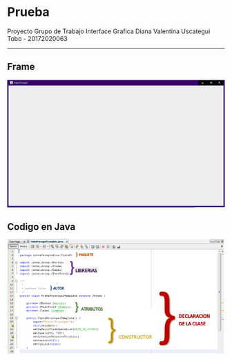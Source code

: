 # Prueba
Proyecto Grupo de Trabajo Interface Grafica 
Diana Valentina Uscategui Tobo - 20172020063

-------------------------------------------------------
## Frame 

![Framedelaactividad](https://github.com/valentinatobo/InterfazGrafica/blob/master/imagenes/Actividad1.JPG)

## Codigo en Java

![ClaseenJava](https://github.com/valentinatobo/InterfazGrafica/blob/master/imagenes/ClaseAcatividad1.PNG)
